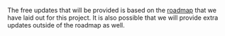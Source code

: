<P>
    The free updates that will be provided is based on the <A
      href="/"
      class="underline hover:no-underline">roadmap</A
    > that we have laid out for this project. It is also possible that we will provide
    extra updates outside of the roadmap as well.
  </P>